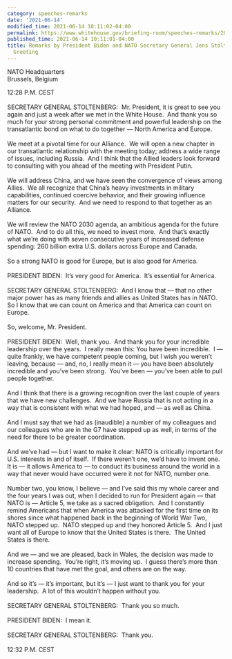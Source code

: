 ```yaml
---
category: speeches-remarks
date: '2021-06-14'
modified_time: 2021-06-14 10:11:02-04:00
permalink: https://www.whitehouse.gov/briefing-room/speeches-remarks/2021/06/14/remarks-by-president-biden-and-nato-secretary-general-jens-stoltenberg-during-greeting/
published_time: 2021-06-14 10:11:01-04:00
title: Remarks by President Biden and NATO Secretary General Jens Stoltenberg During
  Greeting
---
```

 
NATO Headquarters  
Brussels, Belgium

12:28 P.M. CEST  
   
SECRETARY GENERAL STOLTENBERG:  Mr. President, it is great to see you
again and just a week after we met in the White House.  And thank you so
much for your strong personal commitment and powerful leadership on the
transatlantic bond on what to do together — North America and Europe.   
   
We meet at a pivotal time for our Alliance.  We will open a new chapter
in our transatlantic relationship with the meeting today; address a wide
range of issues, including Russia.  And I think that the Allied leaders
look forward to consulting with you ahead of the meeting with President
Putin.   
   
We will address China, and we have seen the convergence of views among
Allies.  We all recognize that China’s heavy investments in military
capabilities, continued coercive behavior, and their growing influence
matters for our security.  And we need to respond to that together as an
Alliance.   
   
We will review the NATO 2030 agenda, an ambitious agenda for the future
of NATO.  And to do all this, we need to invest more.  And that’s
exactly what we’re doing with seven consecutive years of increased
defense spending: 260 billion extra U.S. dollars across Europe and
Canada.   
   
So a strong NATO is good for Europe, but is also good for America.  
   
PRESIDENT BIDEN:  It’s very good for America.  It’s essential for
America.     
      
SECRETARY GENERAL STOLTENBERG:  And I know that — that no other major
power has as many friends and allies as United States has in NATO.  So I
know that we can count on America and that America can count on
Europe.   
   
So, welcome, Mr. President.  
   
PRESIDENT BIDEN:  Well, thank you.  And thank you for your incredible
leadership over the years.  I really mean this: You have been
incredible.  I — quite frankly, we have competent people coming, but I
wish you weren’t leaving, because — and, no, I really mean it — you have
been absolutely incredible and you’ve been strong.  You’ve been — you’ve
been able to pull people together.   
   
And I think that there is a growing recognition over the last couple of
years that we have new challenges.  And we have Russia that is not
acting in a way that is consistent with what we had hoped, and — as well
as China.   
   
And I must say that we had as (inaudible) a number of my colleagues and
our colleagues who are in the G7 have stepped up as well, in terms of
the need for there to be greater coordination.   
   
And we’ve had — but I want to make it clear: NATO is critically
important for U.S. interests in and of itself.  If there weren’t one,
we’d have to invent one.  It is — it allows America to — to conduct its
business around the world in a way that never would have occurred were
it not for NATO, number one.  
   
Number two, you know, I believe — and I’ve said this my whole career and
the four years I was out, when I decided to run for President again —
that NATO is — Article 5, we take as a sacred obligation.  And I
constantly remind Americans that when America was attacked for the first
time on its shores since what happened back in the beginning of World
War Two, NATO stepped up.  NATO stepped up and they honored Article 5. 
And I just want all of Europe to know that the United States is there. 
The United States is there.   
   
And we — and we are pleased, back in Wales, the decision was made to
increase spending.  You’re right, it’s moving up.  I guess there’s more
than 10 countries that have met the goal, and others are on the way.   
   
And so it’s — it’s important, but it’s — I just want to thank you for
your leadership.  A lot of this wouldn’t happen without you.   
   
SECRETARY GENERAL STOLTENBERG:  Thank you so much.   
   
PRESIDENT BIDEN:  I mean it.   
      
SECRETARY GENERAL STOLTENBERG:  Thank you.   
   
12:32 P.M. CEST
